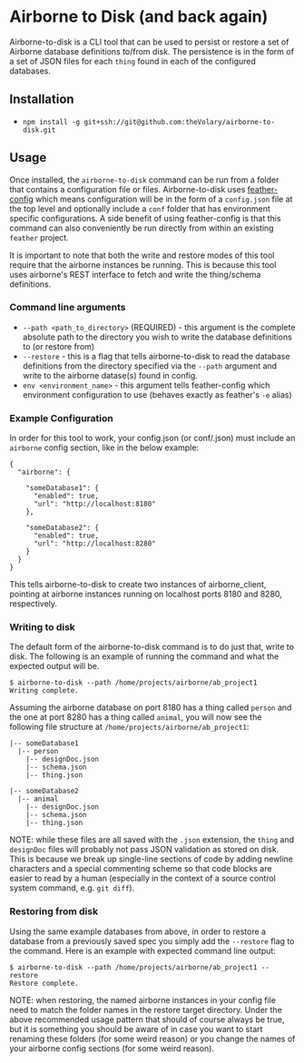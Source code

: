 # Airborne to Disk (and back again)

Airborne-to-disk is a CLI tool that can be used to persist or restore a set of Airborne database definitions to/from disk. The persistence is in the form of a set of JSON files for each `thing` found in each of the configured databases. 

## Installation

* `npm install -g git+ssh://git@github.com:theVolary/airborne-to-disk.git`

## Usage

Once installed, the `airborne-to-disk` command can be run from a folder that contains a configuration file or files. Airborne-to-disk uses [feather-config](https://github.com/theVolary/feather-config) which means configuration will be in the form of a `config.json` file at the top level and optionally include a `conf` folder that has environment specific configurations. A side benefit of using feather-config is that this command can also conveniently be run directly from within an existing `feather` project.

It is important to note that both the write and restore modes of this tool require that the airborne instances be running. This is because this tool uses airborne's REST interface to fetch and write the thing/schema definitions.
  
### Command line arguments

* `--path <path_to_directory>` (REQUIRED) - this argument is the complete absolute path to the directory you wish to write the database definitions to (or restore from)
* `--restore` - this is a flag that tells airborne-to-disk to read the database definitions from the directory specified via the `--path` argument and write to the airborne datase(s) found in config.
* `env <environment_name>` - this argument tells feather-config which environment configuration to use (behaves exactly as feather's `-e` alias)

### Example Configuration

In order for this tool to work, your config.json (or conf/<environment>.json) must include an `airborne` config section, like in the below example:

```
{
  "airborne": {
    
    "someDatabase1": {
      "enabled": true,
      "url": "http://localhost:8180"
    },
    
    "someDatabase2": {
      "enabled": true,
      "url": "http://localhost:8280"
    }
  }
}
```

This tells airborne-to-disk to create two instances of airborne_client, pointing at airborne instances running on localhost ports 8180 and 8280, respectively.

### Writing to disk

The default form of the airborne-to-disk command is to do just that, write to disk. The following is an example of running the command and what the expected output will be.

```
$ airborne-to-disk --path /home/projects/airborne/ab_project1
Writing complete.
```

Assuming the airborne database on port 8180 has a thing called `person` and the one at port 8280 has a thing called `animal`, you will now see the following file structure at `/home/projects/airborne/ab_project1`:

```
|-- someDatabase1
  |-- person
    |-- designDoc.json
    |-- schema.json
    |-- thing.json

|-- someDatabase2
  |-- animal
    |-- designDoc.json
    |-- schema.json
    |-- thing.json
```

NOTE: while these files are all saved with the `.json` extension, the `thing` and `designDoc` files will probably not pass JSON validation as stored on disk. This is because we break up single-line sections of code by adding newline characters and a special commenting scheme so that code blocks are easier to read by a human (especially in the context of a source control system command, e.g. `git diff`).

### Restoring from disk

Using the same example databases from above, in order to restore a database from a previously saved spec you simply add the `--restore` flag to the command. Here is an example with expected command line output:

```
$ airborne-to-disk --path /home/projects/airborne/ab_project1 --restore
Restore complete.
```

NOTE: when restoring, the named airborne instances in your config file need to match the folder names in the restore target directory. Under the above recommended usage pattern that should of course always be true, but it is something you should be aware of in case you want to start renaming these folders (for some weird reason) or you change the names of your airborne config sections (for some weird reason).

